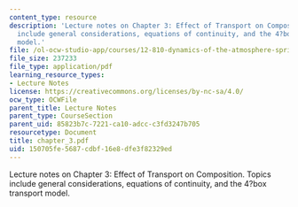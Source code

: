 ```yaml
---
content_type: resource
description: 'Lecture notes on Chapter 3: Effect of Transport on Composition. Topics
  include general considerations, equations of continuity, and the 4?box transport
  model.'
file: /ol-ocw-studio-app/courses/12-810-dynamics-of-the-atmosphere-spring-2008/150705fe5687cdbf16e8dfe3f82329ed_chapter_3.pdf
file_size: 237233
file_type: application/pdf
learning_resource_types:
- Lecture Notes
license: https://creativecommons.org/licenses/by-nc-sa/4.0/
ocw_type: OCWFile
parent_title: Lecture Notes
parent_type: CourseSection
parent_uid: 85823b7c-7221-ca10-adcc-c3fd3247b705
resourcetype: Document
title: chapter_3.pdf
uid: 150705fe-5687-cdbf-16e8-dfe3f82329ed
---
```

Lecture notes on Chapter 3: Effect of Transport on Composition. Topics include general considerations, equations of continuity, and the 4?box transport model.
